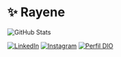 # ✨ Rayene 

![GitHub Stats](https://github-readme-stats-git-masterrstaa-rickstaa.vercel.app/api?username=rayenealmeida&theme=transparent&bg_color=&border_color=FFB6C1&show_icons=true&icon_color=FFB6C1&title_color=FFB6C1&text_color=999)

[![LinkedIn](https://img.shields.io/badge/-LinkedIn-FFB6C1?style=for-the-badge&logo=linkedin&logoColor=000)](https://www.linkedin.com/in/rayene-ferreira-almeida/)
[![Instagram](https://img.shields.io/badge/-Instagram-FFB6C1?style=for-the-badge&logo=instagram&logoColor=000)](https://www.instagram.com/ray.rayene/)
[![Perfil DIO](https://img.shields.io/badge/-Meu%20Perfil%20na%20DIO-FFB6C1?style=for-the-badge)](https://web.dio.me/users/almeidarayene/)
  
